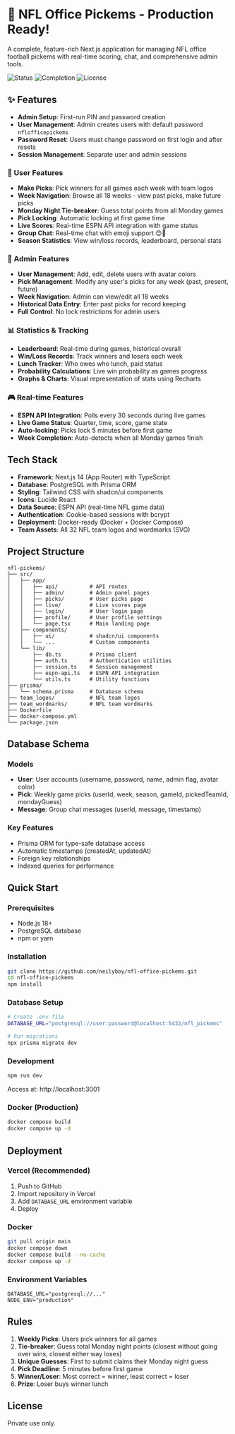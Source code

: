 # 🏈 NFL Office Pickems - Production Ready!

A complete, feature-rich Next.js application for managing NFL office football pickems with real-time scoring, chat, and comprehensive admin tools.

![Status](https://img.shields.io/badge/Status-Production%20Ready-success)
![Completion](https://img.shields.io/badge/Completion-98%25-brightgreen)
![License](https://img.shields.io/badge/License-MIT-blue)

## ✨ Features
- **Admin Setup**: First-run PIN and password creation
- **User Management**: Admin creates users with default password `nflofficepickems`
- **Password Reset**: Users must change password on first login and after resets
- **Session Management**: Separate user and admin sessions

### 👥 User Features
- **Make Picks**: Pick winners for all games each week with team logos
- **Week Navigation**: Browse all 18 weeks - view past picks, make future picks
- **Monday Night Tie-breaker**: Guess total points from all Monday games
- **Pick Locking**: Automatic locking at first game time
- **Live Scores**: Real-time ESPN API integration with game status
- **Group Chat**: Real-time chat with emoji support 😊🏈
- **Season Statistics**: View win/loss records, leaderboard, personal stats

### 👔 Admin Features
- **User Management**: Add, edit, delete users with avatar colors
- **Pick Management**: Modify any user's picks for any week (past, present, future)
- **Week Navigation**: Admin can view/edit all 18 weeks
- **Historical Data Entry**: Enter past picks for record keeping
- **Full Control**: No lock restrictions for admin users

### 📊 Statistics & Tracking
- **Leaderboard**: Real-time during games, historical overall
- **Win/Loss Records**: Track winners and losers each week
- **Lunch Tracker**: Who owes who lunch, paid status
- **Probability Calculations**: Live win probability as games progress
- **Graphs & Charts**: Visual representation of stats using Recharts

### 🎮 Real-time Features
- **ESPN API Integration**: Polls every 30 seconds during live games
- **Live Game Status**: Quarter, time, score, game state
- **Auto-locking**: Picks lock 5 minutes before first game
- **Week Completion**: Auto-detects when all Monday games finish

## Tech Stack

- **Framework**: Next.js 14 (App Router) with TypeScript
- **Database**: PostgreSQL with Prisma ORM
- **Styling**: Tailwind CSS with shadcn/ui components
- **Icons**: Lucide React
- **Data Source**: ESPN API (real-time NFL game data)
- **Authentication**: Cookie-based sessions with bcrypt
- **Deployment**: Docker-ready (Docker + Docker Compose)
- **Team Assets**: All 32 NFL team logos and wordmarks (SVG)

## Project Structure

```
nfl-pickems/
├── src/
│   ├── app/
│   │   ├── api/          # API routes
│   │   ├── admin/        # Admin panel pages
│   │   ├── picks/        # User picks page
│   │   ├── live/         # Live scores page
│   │   ├── login/        # User login page
│   │   ├── profile/      # User profile settings
│   │   └── page.tsx      # Main landing page
│   ├── components/
│   │   ├── ui/           # shadcn/ui components
│   │   └── ...           # Custom components
│   └── lib/
│       ├── db.ts         # Prisma client
│       ├── auth.ts       # Authentication utilities
│       ├── session.ts    # Session management
│       ├── espn-api.ts   # ESPN API integration
│       └── utils.ts      # Utility functions
├── prisma/
│   └── schema.prisma     # Database schema
├── team_logos/           # NFL team logos
├── team_wordmarks/       # NFL team wordmarks
├── Dockerfile
├── docker-compose.yml
└── package.json
```

## Database Schema

### Models
- **User**: User accounts (username, password, name, admin flag, avatar color)
- **Pick**: Weekly game picks (userId, week, season, gameId, pickedTeamId, mondayGuess)
- **Message**: Group chat messages (userId, message, timestamp)

### Key Features
- Prisma ORM for type-safe database access
- Automatic timestamps (createdAt, updatedAt)
- Foreign key relationships
- Indexed queries for performance

## Quick Start

### Prerequisites
- Node.js 18+ 
- PostgreSQL database
- npm or yarn

### Installation
```bash
git clone https://github.com/neilyboy/nfl-office-pickems.git
cd nfl-office-pickems
npm install
```

### Database Setup
```bash
# Create .env file
DATABASE_URL="postgresql://user:password@localhost:5432/nfl_pickems"

# Run migrations
npx prisma migrate dev
```

### Development
```bash
npm run dev
```

Access at: http://localhost:3001

### Docker (Production)
```bash
docker compose build
docker compose up -d
```

## Deployment

### Vercel (Recommended)
1. Push to GitHub
2. Import repository in Vercel
3. Add `DATABASE_URL` environment variable
4. Deploy

### Docker
```bash
git pull origin main
docker compose down
docker compose build --no-cache
docker compose up -d
```

### Environment Variables
```env
DATABASE_URL="postgresql://..."
NODE_ENV="production"
```

## Rules

1. **Weekly Picks**: Users pick winners for all games
2. **Tie-breaker**: Guess total Monday night points (closest without going over wins, closest either way loses)
3. **Unique Guesses**: First to submit claims their Monday night guess
4. **Pick Deadline**: 5 minutes before first game
5. **Winner/Loser**: Most correct = winner, least correct = loser
6. **Prize**: Loser buys winner lunch

## License

Private use only.
